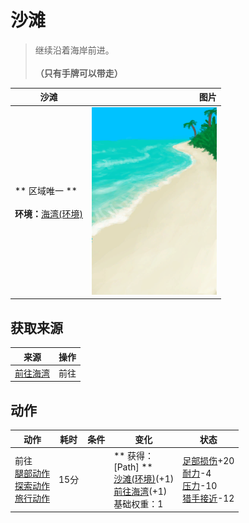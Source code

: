 # 沙滩  
> 继续沿着海岸前进。<br><br><b>（只有手牌可以带走）</b>  
  
  沙滩  |   图片   
 ----  |  ----:   
 ** 区域唯一 **<br><br>**环境：**[海湾(环境)](Env_Bay.md)  |  <img decoding="async" src="Sprite/Beach.png" href="a.md" style="max-width:300px;max-height:300px;">   
  
## 获取来源  
来源  |  操作  
----  |  ----  
[前往海湾](Path_BeachToBay.md)  |  前往  
## 动作  
动作  |  耗时  |  条件  |  变化  |  状态  
----  |  ----  |  ----  |  ----  |  ----  
前往<br>[腿部动作](LegAction.md)<br>[探索动作](SlipperyAction.md)<br>[旅行动作](TravelAction.md)  |  15分  |    |  ** 获得： **<br>** [Path] **<br>  [沙滩(环境)](Env_Beach.md)(+1)<br>  [前往海湾](Path_BeachToBay.md)(+1)<br>基础权重：1<br>  |  [足部损伤](FootDamage.md)+20<br>[耐力](Stamina.md)-4<br>[压力](Stress.md)-10<br>[猎手接近](HuntersProximity.md)-12  
